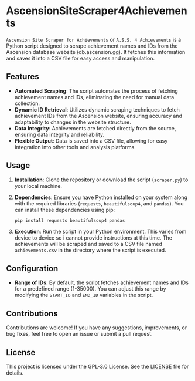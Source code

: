 # AscensionSiteScraper4Achievements

`Ascension Site Scraper for Achievements` or `A.S.S. 4 Achievements` is a Python script designed to scrape achievement names and IDs from the Ascension database website (db.ascension.gg). It fetches this information and saves it into a CSV file for easy access and manipulation.

## Features

- **Automated Scraping**: The script automates the process of fetching achievement names and IDs, eliminating the need for manual data collection.
- **Dynamic ID Retrieval**: Utilizes dynamic scraping techniques to fetch achievement IDs from the Ascension website, ensuring accuracy and adaptability to changes in the website structure.
- **Data Integrity**: Achievements are fetched directly from the source, ensuring data integrity and reliability.
- **Flexible Output**: Data is saved into a CSV file, allowing for easy integration into other tools and analysis platforms.

## Usage

1. **Installation**: Clone the repository or download the script (`scraper.py`) to your local machine.

2. **Dependencies**: Ensure you have Python installed on your system along with the required libraries (`requests`, `beautifulsoup4`, and `pandas`). You can install these dependencies using pip:

   ```
   pip install requests beautifulsoup4 pandas
   ```

3. **Execution**: Run the script in your Python environment. This varies from device to device so i cannot provide instructions at this time. The achievements will be scraped and saved to a CSV file named `achievements.csv` in the directory where the script is executed.

## Configuration

- **Range of IDs**: By default, the script fetches achievement names and IDs for a predefined range (1-35000). You can adjust this range by modifying the `START_ID` and `END_ID` variables in the script.

## Contributions

Contributions are welcome! If you have any suggestions, improvements, or bug fixes, feel free to open an issue or submit a pull request.

## License

This project is licensed under the  GPL-3.0 License. See the [LICENSE](LICENSE) file for details.
